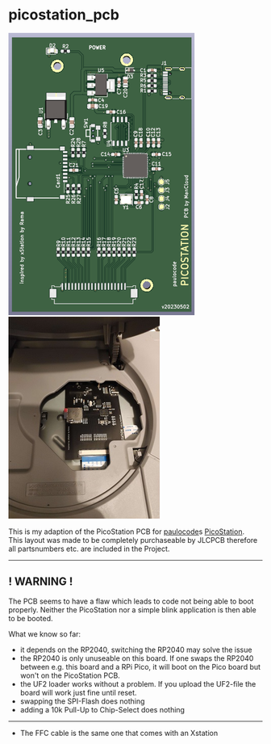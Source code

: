 # picostation_pcb

![PCB](./images/top.png "PCB") ![builtin](./images/builtin.jpg "builtin")

This is my adaption of the PicoStation PCB for [paulocode](https://github.com/paulocode)s [PicoStation](https://github.com/paulocode/picostation).  
This layout was made to be completely purchaseable by JLCPCB therefore all partsnumbers etc. are included in the Project.

---

## ! WARNING ! 
The PCB seems to have a flaw which leads to code not being able to boot properly.
Neither the PicoStation nor a simple blink application is then able to be booted.

What we know so far:

 - it depends on the RP2040, switching the RP2040 may solve the issue 
 - the RP2040 is only unuseable on this board. If one swaps the RP2040 between e.g. this board and a RPi Pico, it will boot on the Pico board but won't on the PicoStation PCB.
 - the UF2 loader works without a problem. If you upload the UF2-file the board will work just fine until reset.
 - swapping the SPI-Flash does nothing  
 - adding a 10k Pull-Up to Chip-Select does nothing  

---

 - The FFC cable is the same one that comes with an Xstation
